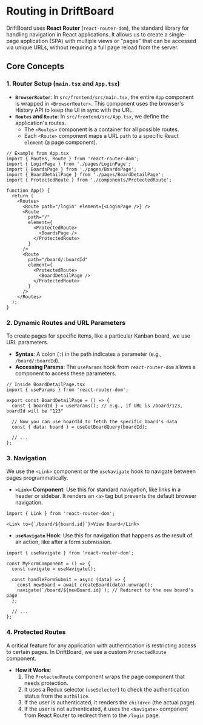 # Routing in DriftBoard

DriftBoard uses **React Router** (`react-router-dom`), the standard library for handling navigation in React applications. It allows us to create a single-page application (SPA) with multiple views or "pages" that can be accessed via unique URLs, without requiring a full page reload from the server.

## Core Concepts

### 1. Router Setup (`main.tsx` and `App.tsx`)

- **`BrowserRouter`**: In `src/frontend/src/main.tsx`, the entire `App` component is wrapped in `<BrowserRouter>`. This component uses the browser's History API to keep the UI in sync with the URL.
- **`Routes` and `Route`**: In `src/frontend/src/App.tsx`, we define the application's routes.
    - The `<Routes>` component is a container for all possible routes.
    - Each `<Route>` component maps a URL `path` to a specific React `element` (a page component).

```tsx
// Example from App.tsx
import { Routes, Route } from 'react-router-dom';
import { LoginPage } from './pages/LoginPage';
import { BoardsPage } from './pages/BoardsPage';
import { BoardDetailPage } from './pages/BoardDetailPage';
import { ProtectedRoute } from './components/ProtectedRoute';

function App() {
  return (
    <Routes>
      <Route path="/login" element={<LoginPage />} />
      <Route 
        path="/" 
        element={
          <ProtectedRoute>
            <BoardsPage />
          </ProtectedRoute>
        } 
      />
      <Route 
        path="/board/:boardId" 
        element={
          <ProtectedRoute>
            <BoardDetailPage />
          </ProtectedRoute>
        } 
      />
    </Routes>
  );
}
```

### 2. Dynamic Routes and URL Parameters

To create pages for specific items, like a particular Kanban board, we use URL parameters.

- **Syntax**: A colon (`:`) in the path indicates a parameter (e.g., `/board/:boardId`).
- **Accessing Params**: The `useParams` hook from `react-router-dom` allows a component to access these parameters.

```tsx
// Inside BoardDetailPage.tsx
import { useParams } from 'react-router-dom';

export const BoardDetailPage = () => {
  const { boardId } = useParams(); // e.g., if URL is /board/123, boardId will be "123"
  
  // Now you can use boardId to fetch the specific board's data
  const { data: board } = useGetBoardQuery(boardId);

  // ...
};
```

### 3. Navigation

We use the `<Link>` component or the `useNavigate` hook to navigate between pages programmatically.

- **`<Link>` Component**: Use this for standard navigation, like links in a header or sidebar. It renders an `<a>` tag but prevents the default browser navigation.

```tsx
import { Link } from 'react-router-dom';

<Link to={`/board/${board.id}`}>View Board</Link>
```

- **`useNavigate` Hook**: Use this for navigation that happens as the result of an action, like after a form submission.

```tsx
import { useNavigate } from 'react-router-dom';

const MyFormComponent = () => {
  const navigate = useNavigate();

  const handleFormSubmit = async (data) => {
    const newBoard = await createBoard(data).unwrap();
    navigate(`/board/${newBoard.id}`); // Redirect to the new board's page
  };
  
  // ...
};
```

### 4. Protected Routes

A critical feature for any application with authentication is restricting access to certain pages. In DriftBoard, we use a custom `ProtectedRoute` component.

- **How it Works**:
    1. The `ProtectedRoute` component wraps the page component that needs protection.
    2. It uses a Redux selector (`useSelector`) to check the authentication status from the `authSlice`.
    3. If the user is authenticated, it renders the `children` (the actual page).
    4. If the user is not authenticated, it uses the `<Navigate>` component from React Router to redirect them to the `/login` page.
